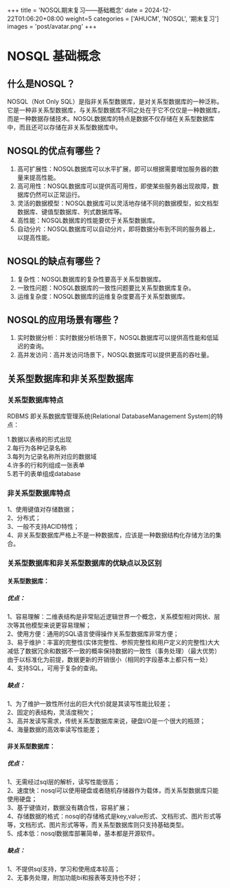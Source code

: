 +++
title = 'NOSQL期末复习——基础概念'
date = 2024-12-22T01:06:20+08:00
weight=5
categories = ['AHUCM', 'NOSQL', '期末复习']
images = 'post/avatar.png'
+++
# NOSQL 基础概念
## 什么是NOSQL？
NOSQL（Not Only SQL）是指非关系型数据库，是对关系型数据库的一种泛称。它是一种非关系型数据库，与关系型数据库不同之处在于它不仅仅是一种数据库，而是一种数据存储技术。NOSQL数据库的特点是数据不仅存储在关系型数据库中，而且还可以存储在非关系型数据库中。

## NOSQL的优点有哪些？
1. 高可扩展性：NOSQL数据库可以水平扩展，即可以根据需要增加服务器的数量来提高性能。
2. 高可用性：NOSQL数据库可以提供高可用性，即使某些服务器出现故障，数据库仍然可以正常运行。
3. 灵活的数据模型：NOSQL数据库可以灵活地存储不同的数据模型，如文档型数据库、键值型数据库、列式数据库等。
4. 高性能：NOSQL数据库的性能要优于关系型数据库。
5. 自动分片：NOSQL数据库可以自动分片，即将数据分布到不同的服务器上，以提高性能。

## NOSQL的缺点有哪些？
1. 复杂性：NOSQL数据库的复杂性要高于关系型数据库。
2. 一致性问题：NOSQL数据库的一致性问题要比关系型数据库复杂。
3. 运维复杂度：NOSQL数据库的运维复杂度要高于关系型数据库。

## NOSQL的应用场景有哪些？
1. 实时数据分析：实时数据分析场景下，NOSQL数据库可以提供高性能和低延迟的查询。
2. 高并发访问：高并发访问场景下，NOSQL数据库可以提供更高的吞吐量。
## 关系型数据库和非关系型数据库
### 关系型数据库特点
RDBMS 即关系数据库管理系统(Relational DatabaseManagement System)的特点：  

1.数据以表格的形式出现  
2.每行为各种记录名称  
3.每列为记录名称所对应的数据域  
4.许多的行和列组成一张表单  
5.若干的表单组成database  
### 非关系型数据库特点
1、使用键值对存储数据；  
2、分布式；  
3、一般不支持ACID特性；  
4、非关系型数据库严格上不是一种数据库，应该是一种数据结构化存储方法的集合。  
### 关系型数据库和非关系型数据库的优缺点以及区别
#### 关系型数据库：

##### 优点：
1、容易理解：二维表结构是非常贴近逻辑世界一个概念，关系模型相对网状、层次等其他模型来说更容易理解；  
2、使用方便：通用的SQL语言使得操作关系型数据库非常方便；  
3、易于维护：丰富的完整性(实体完整性、参照完整性和用户定义的完整性)大大减低了数据冗余和数据不一致的概率保持数据的一致性（事务处理）（最大优势）由于以标准化为前提，数据更新的开销很小（相同的字段基本上都只有一处）  
4、支持SQL，可用于复杂的查询。  
##### 缺点：  
1、为了维护一致性所付出的巨大代价就是其读写性能比较差；  
2、固定的表结构，灵活度稍欠；  
3、高并发读写需求，传统关系型数据库来说，硬盘I/O是一个很大的瓶颈；  
4、海量数据的高效率读写性能差；  
#### 非关系型数据库：

##### 优点：
1、无需经过sql层的解析，读写性能很高；  
2、速度快：nosql可以使用硬盘或者随机存储器作为载体，而关系型数据库只能使用硬盘；  
3、基于键值对，数据没有耦合性，容易扩展；  
4、存储数据的格式：nosql的存储格式是key,value形式、文档形式、图片形式等等，文档形式、图片形式等等，而关系型数据库则只支持基础类型。  
5、成本低：nosql数据库部署简单，基本都是开源软件。  
##### 缺点：
1、不提供sql支持，学习和使用成本较高；  
2、无事务处理，附加功能bi和报表等支持也不好；  
